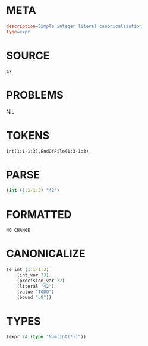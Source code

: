 # META
~~~ini
description=Simple integer literal canonicalization
type=expr
~~~
# SOURCE
~~~roc
42
~~~
# PROBLEMS
NIL
# TOKENS
~~~zig
Int(1:1-1:3),EndOfFile(1:3-1:3),
~~~
# PARSE
~~~clojure
(int (1:1-1:3) "42")
~~~
# FORMATTED
~~~roc
NO CHANGE
~~~
# CANONICALIZE
~~~clojure
(e_int (1:1-1:3)
	(int_var 73)
	(precision_var 72)
	(literal "42")
	(value "TODO")
	(bound "u8"))
~~~
# TYPES
~~~clojure
(expr 74 (type "Num(Int(*))"))
~~~